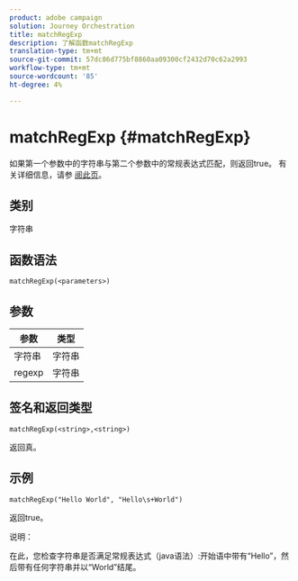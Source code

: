 ```yaml
---
product: adobe campaign
solution: Journey Orchestration
title: matchRegExp
description: 了解函数matchRegExp
translation-type: tm+mt
source-git-commit: 57dc86d775bf8860aa09300cf2432d70c62a2993
workflow-type: tm+mt
source-wordcount: '85'
ht-degree: 4%

---
```



# matchRegExp {#matchRegExp}

如果第一个参数中的字符串与第二个参数中的常规表达式匹配，则返回true。 有关详细信息，请参 [阅此页](https://docs.oracle.com/javase/7/docs/api/java/util/regex/Pattern.html)。

## 类别

字符串

## 函数语法

`matchRegExp(<parameters>)`

## 参数

| 参数 | 类型 |
|--- |--- |
| 字符串 | 字符串 |
| regexp | 字符串 |

## 签名和返回类型

`matchRegExp(<string>,<string>)`

返回真。

## 示例

`matchRegExp("Hello World", "Hello\s+World")`

返回true。

说明：

在此，您检查字符串是否满足常规表达式（java语法）:开始语中带有“Hello”，然后带有任何字符串并以“World”结尾。
